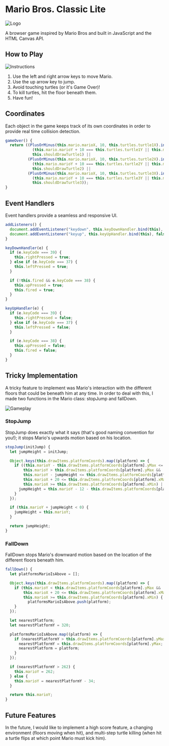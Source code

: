 # Mario Bros. Classic Lite
![Logo](docs/logo.png)

A browser game inspired by Mario Bros and built in JavaScript and the HTML Canvas API.

## How to Play

![Instructions](docs/instructions.png)

1. Use the left and right arrow keys to move Mario.
2. Use the up arrow key to jump.
3. Avoid touching turtles (or it's Game Over)!
4. To kill turtles, hit the floor beneath them.
5. Have fun!

## Coordinates
Each object in the game keeps track of its own coordinates in order to provide real time collision detection.

```javascript
gameOver() {
  return ((PlusOrMinus(this.mario.marioX, 10, this.turtles.turtle1X).includes(this.turtles.turtle1X) &&
            (this.mario.marioY + 10 === this.turtles.turtle1Y || this.mario.marioY + 9 === this.turtles.turtle1Y) &&
            this.shouldDrawTurtle1) ||
          (PlusOrMinus(this.mario.marioX, 10, this.turtles.turtle2X).includes(this.turtles.turtle2X) &&
            (this.mario.marioY + 10 === this.turtles.turtle2Y || this.mario.marioY + 9 === this.turtles.turtle2Y) &&
            this.shouldDrawTurtle2) ||
          (PlusOrMinus(this.mario.marioX, 10, this.turtles.turtle3X).includes(this.turtles.turtle3X) &&
            (this.mario.marioY + 10 === this.turtles.turtle3Y || this.mario.marioY + 9 === this.turtles.turtle3Y) &&
            this.shouldDrawTurtle3));
}
```

## Event Handlers
Event handlers provide a seamless and responsive UI.

```javascript
addListeners() {
  document.addEventListener("keydown", this.keyDownHandler.bind(this), false);
  document.addEventListener("keyup", this.keyUpHandler.bind(this), false);
}
```

```javascript
keyDownHandler(e) {
  if (e.keyCode === 39) {
    this.rightPressed = true;
  } else if (e.keyCode === 37) {
    this.leftPressed = true;
  }

  if (!this.fired && e.keyCode === 38) {
    this.upPressed = true;
    this.fired = true;
  }
}

keyUpHandler(e) {
  if (e.keyCode === 39) {
    this.rightPressed = false;
  } else if (e.keyCode === 37) {
    this.leftPressed = false;
  }

  if (e.keyCode === 38) {
    this.upPressed = false;
    this.fired = false;
  }
}
```

## Tricky Implementation
A tricky feature to implement was Mario's interaction with the different floors that could be beneath him at any time. In order to deal with this, I made two functions in the Mario class: stopJump and fallDown.

![Gameplay](docs/gameplay.png)

### StopJump  
StopJump does exactly what it says (that's good naming convention for you!); it stops Mario's upwards motion based on his location.

```javascript
stopJump(initJump) {
  let jumpHeight = initJump;

  Object.keys(this.drawItems.platformCoords).map((platform) => {
    if ((this.marioY - this.drawItems.platformCoords[platform].yMax <= jumpHeight &&
        this.marioY > this.drawItems.platformCoords[platform].yMax &&
        this.marioY - jumpHeight <= this.drawItems.platformCoords[platform].yMax &&
        this.marioX + 20 <= this.drawItems.platformCoords[platform].xMax &&
        this.marioX >= this.drawItems.platformCoords[platform].xMin) || this.marioY - jumpHeight <= 0) {
      jumpHeight = this.marioY - 12 - this.drawItems.platformCoords[platform].yMax;
    }
  });

  if (this.marioY + jumpHeight < 0) {
    jumpHeight = this.marioY;
  }

  return jumpHeight;
}
```

### FallDown
FallDown stops Mario's downward motion based on the location of the different floors beneath him.

```javascript
fallDown() {
  let platformsMarioIsAbove = [];

  Object.keys(this.drawItems.platformCoords).map((platform) => {
    if (this.marioY < this.drawItems.platformCoords[platform].yMax &&
        this.marioX + 20 <= this.drawItems.platformCoords[platform].xMax &&
        this.marioX >= this.drawItems.platformCoords[platform].xMin) {
          platformsMarioIsAbove.push(platform);
    }
  });

  let nearestPlatform;
  let nearestPlatformY = 320;

  platformsMarioIsAbove.map((platform) => {
    if (nearestPlatformY > this.drawItems.platformCoords[platform].yMax) {
      nearestPlatformY = this.drawItems.platformCoords[platform].yMax;
      nearestPlatform = platform;
    }
  });

  if (nearestPlatformY > 262) {
    this.marioY = 262;
  } else {
    this.marioY = nearestPlatformY - 34;
  }

  return this.marioY;
}
```

## Future Features
In the future, I would like to implement a high score feature, a changing environment (floors moving when hit), and multi-step turtle killing (when hit a turtle flips at which point Mario must kick him).
